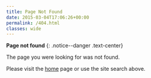 ```yaml
---
title: Page Not Found
date: 2015-03-04T17:06:26+00:00
permalink: /404.html
classes: wide
---
```

**Page not found**
{: .notice--danger .text-center}

The page you were looking for was not found.

Please visit the [home](/) page or use the site search above.

